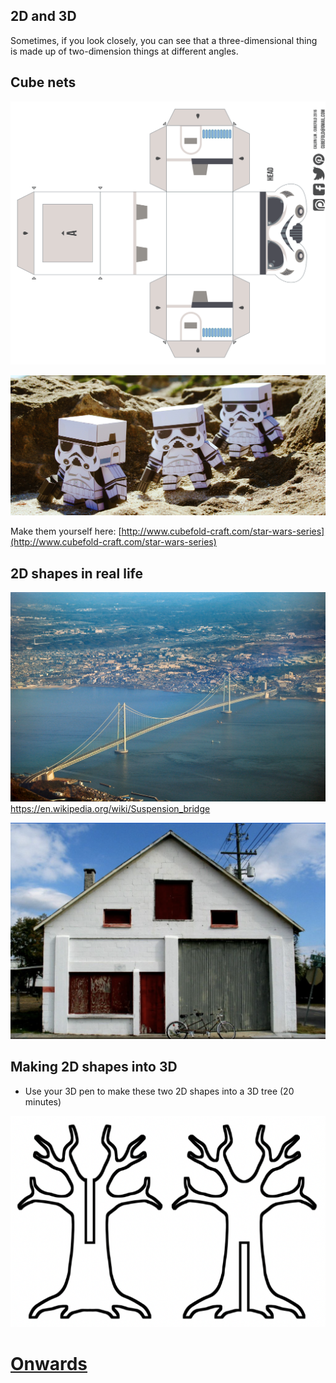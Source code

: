 ## 2D and 3D

Sometimes, if you look closely, you can see that a three-dimensional thing is made up of two-dimension things at different angles.

## Cube nets

![Star Wars Cubefold cube net](../assets/cubefold-craft-star-wars-troops_head.png)

![Star Wars paper folds from Cubefold Craft](../assets/cubefold-craft-star-wars-troops.jpeg)

Make them yourself here: [http://www.cubefold-craft.com/star-wars-series](http://www.cubefold-craft.com/star-wars-series)

## 2D shapes in real life
![Akashi Bridge, a suspension bridge in Japan](../assets/Akashi_Bridge_japan.jpeg)
https://en.wikipedia.org/wiki/Suspension_bridge

![The front of a house in 2d shapes](../assets/2DHouseShapes.png)

## Making 2D shapes into 3D
* Use your 3D pen to make these two 2D shapes into a 3D tree (20 minutes)

![2D trees into 3D template](../assets/2DTreesFor3D.png)

# [Onwards](001a_tinkercad_introduction.md)
